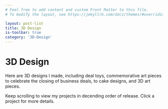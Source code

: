 ```yaml
---
# Feel free to add content and custom Front Matter to this file.
# To modify the layout, see https://jekyllrb.com/docs/themes/#overriding-theme-defaults

layout: post-list
title: 3D Design
is-toolbar: true
category: '3D-Design'
---
```



<h1>3D Design</h1>
<p>
  Here are 3D designs I made, including deal toys, commemorative art pieces to celebrate the closing of business deals, to cake designs, and 3D art pieces.
</p>

<p style="margin-bottom: 100px;">
  Keep scrolling to view my projects in decending order of release. Click a project for more details.
</p>
